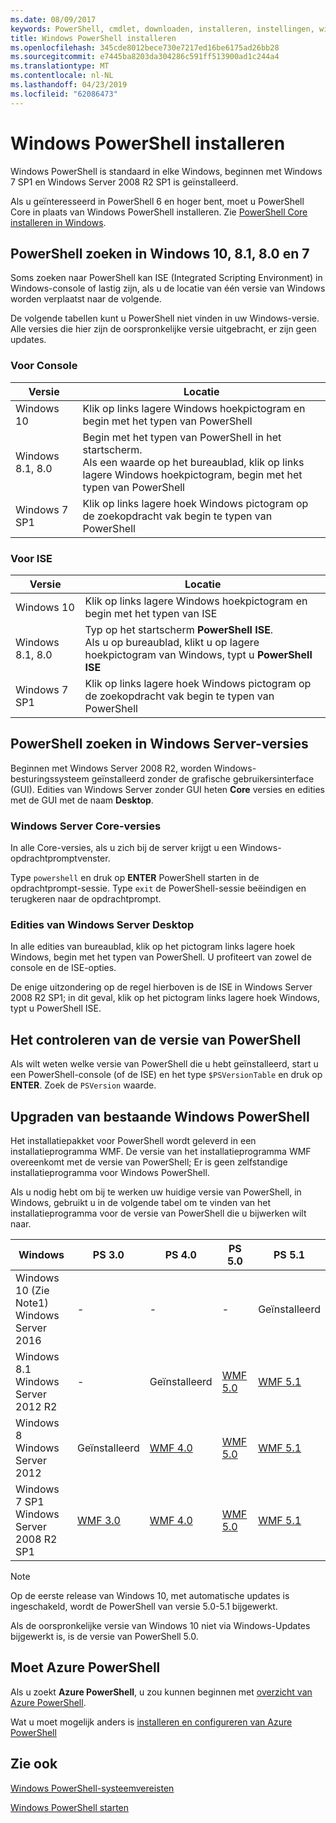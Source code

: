 ```yaml
---
ms.date: 08/09/2017
keywords: PowerShell, cmdlet, downloaden, installeren, instellingen, windows 10, windows 8.1, windows 8.0, windows 7
title: Windows PowerShell installeren
ms.openlocfilehash: 345cde8012bece730e7217ed16be6175ad26bb28
ms.sourcegitcommit: e7445ba8203da304286c591ff513900ad1c244a4
ms.translationtype: MT
ms.contentlocale: nl-NL
ms.lasthandoff: 04/23/2019
ms.locfileid: "62086473"
---
```

# <a name="installing-windows-powershell"></a>Windows PowerShell installeren

Windows PowerShell is standaard in elke Windows, beginnen met Windows 7 SP1 en Windows Server 2008 R2 SP1 is geïnstalleerd.

Als u geïnteresseerd in PowerShell 6 en hoger bent, moet u PowerShell Core in plaats van Windows PowerShell installeren. Zie [PowerShell Core installeren in Windows](Installing-PowerShell-Core-on-Windows.md).

## <a name="finding-powershell-in-windows-10-81-80-and-7"></a>PowerShell zoeken in Windows 10, 8.1, 8.0 en 7

Soms zoeken naar PowerShell kan ISE (Integrated Scripting Environment) in Windows-console of lastig zijn, als u de locatie van één versie van Windows worden verplaatst naar de volgende.

De volgende tabellen kunt u PowerShell niet vinden in uw Windows-versie.
Alle versies die hier zijn de oorspronkelijke versie uitgebracht, er zijn geen updates.

### <a name="for-console"></a>Voor Console

Versie | Locatie
-- | --
Windows 10 | Klik op links lagere Windows hoekpictogram en begin met het typen van PowerShell
Windows 8.1, 8.0 | Begin met het typen van PowerShell in het startscherm.<br/>Als een waarde op het bureaublad, klik op links lagere Windows hoekpictogram, begin met het typen van PowerShell
Windows 7 SP1 | Klik op links lagere hoek Windows pictogram op de zoekopdracht vak begin te typen van PowerShell

### <a name="for-ise"></a>Voor ISE

Versie | Locatie
-- | --
Windows 10 | Klik op links lagere Windows hoekpictogram en begin met het typen van ISE
Windows 8.1, 8.0 | Typ op het startscherm **PowerShell ISE**.<br/>Als u op bureaublad, klikt u op lagere hoekpictogram van Windows, typt u **PowerShell ISE**
Windows 7 SP1 | Klik op links lagere hoek Windows pictogram op de zoekopdracht vak begin te typen van PowerShell

## <a name="finding-powershell-in-windows-server-versions"></a>PowerShell zoeken in Windows Server-versies

Beginnen met Windows Server 2008 R2, worden Windows-besturingssysteem geïnstalleerd zonder de grafische gebruikersinterface (GUI).
Edities van Windows Server zonder GUI heten **Core** versies en edities met de GUI met de naam **Desktop**.

### <a name="windows-server-core-editions"></a>Windows Server Core-versies

In alle Core-versies, als u zich bij de server krijgt u een Windows-opdrachtpromptvenster.

Type `powershell` en druk op **ENTER** PowerShell starten in de opdrachtprompt-sessie.
Type `exit` de PowerShell-sessie beëindigen en terugkeren naar de opdrachtprompt.

### <a name="windows-server-desktop-editions"></a>Edities van Windows Server Desktop

In alle edities van bureaublad, klik op het pictogram links lagere hoek Windows, begin met het typen van PowerShell.
U profiteert van zowel de console en de ISE-opties.

De enige uitzondering op de regel hierboven is de ISE in Windows Server 2008 R2 SP1; in dit geval, klik op het pictogram links lagere hoek Windows, typt u PowerShell ISE.

## <a name="how-to-check-the-version-of-powershell"></a>Het controleren van de versie van PowerShell

Als wilt weten welke versie van PowerShell die u hebt geïnstalleerd, start u een PowerShell-console (of de ISE) en het type `$PSVersionTable` en druk op **ENTER**. Zoek de `PSVersion` waarde.

## <a name="upgrading-existing-windows-powershell"></a>Upgraden van bestaande Windows PowerShell

Het installatiepakket voor PowerShell wordt geleverd in een installatieprogramma WMF.
De versie van het installatieprogramma WMF overeenkomt met de versie van PowerShell; Er is geen zelfstandige installatieprogramma voor Windows PowerShell.

Als u nodig hebt om bij te werken uw huidige versie van PowerShell, in Windows, gebruikt u in de volgende tabel om te vinden van het installatieprogramma voor de versie van PowerShell die u bijwerken wilt naar.

Windows | PS 3.0 | PS 4.0 | PS 5.0 | PS 5.1 |
--|--|--|--|--|
Windows 10 (Zie Note1)<br/>Windows Server 2016 | - | - | - | Geïnstalleerd
Windows 8.1<br/>Windows Server 2012 R2 | - | Geïnstalleerd | [WMF 5.0](https://www.microsoft.com/en-us/download/details.aspx?id=50395) | [WMF 5.1](https://www.microsoft.com/en-us/download/details.aspx?id=54616)
Windows 8<br/>Windows Server 2012 | Geïnstalleerd | [WMF 4.0](https://www.microsoft.com/en-us/download/details.aspx?id=40855) | [WMF 5.0](https://www.microsoft.com/en-us/download/details.aspx?id=50395) | [WMF 5.1](https://www.microsoft.com/en-us/download/details.aspx?id=54616)
Windows 7 SP1<br/>Windows Server 2008 R2 SP1 | [WMF 3.0](https://www.microsoft.com/en-us/download/details.aspx?id=34595) | [WMF 4.0](https://www.microsoft.com/en-us/download/details.aspx?id=40855) | [WMF 5.0](https://www.microsoft.com/en-us/download/details.aspx?id=50395) | [WMF 5.1](https://www.microsoft.com/en-us/download/details.aspx?id=54616)

> [!NOTE]
>
> Op de eerste release van Windows 10, met automatische updates is ingeschakeld, wordt de PowerShell van versie 5.0-5.1 bijgewerkt.
>
> Als de oorspronkelijke versie van Windows 10 niet via Windows-Updates bijgewerkt is, is de versie van PowerShell 5.0.

## <a name="need-azure-powershell"></a>Moet Azure PowerShell

Als u zoekt **Azure PowerShell**, u zou kunnen beginnen met [overzicht van Azure PowerShell](/powershell/azure/overview).

Wat u moet mogelijk anders is [installeren en configureren van Azure PowerShell](/powershell/azure/install-az-ps)

## <a name="see-also"></a>Zie ook

[Windows PowerShell-systeemvereisten](Windows-PowerShell-System-Requirements.md)

[Windows PowerShell starten](../getting-started/Starting-Windows-PowerShell.md)
